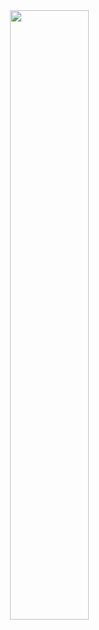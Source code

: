 <img width="50%" align="right" src="https://github-readme-stats.vercel.app/api?username=atakan75&show_icons=true&hide_title=false&theme=merko">
